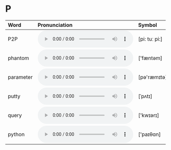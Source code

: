 
# P

| Word  | Pronunciation | Symbol |
| :-- | :-- | :-- |
| P2P | <audio :src="$withBase('/audio/P2P.mp3')" controls="controls" controlslist="nodownload"></audio> | [pi: tuː pi:] |
| phantom | <audio :src="$withBase('/audio/phantom.mp3')" controls="controls" controlslist="nodownload"></audio> | ['fæntəm] |
| parameter | <audio :src="$withBase('/audio/parameter.mp3')" controls="controls" controlslist="nodownload"></audio> | [pə'ræmɪtə] |
| putty | <audio :src="$withBase('/audio/putty.mp3')" controls="controls" controlslist="nodownload"></audio> | [ˈpʌtɪ] |
| query | <audio :src="$withBase('/audio/query.mp3')" controls="controls" controlslist="nodownload"></audio> | ['kwɪərɪ] |
| python | <audio :src="$withBase('/audio/python.mp3')" controls="controls" controlslist="nodownload"></audio> | ['paɪθɑn] |
